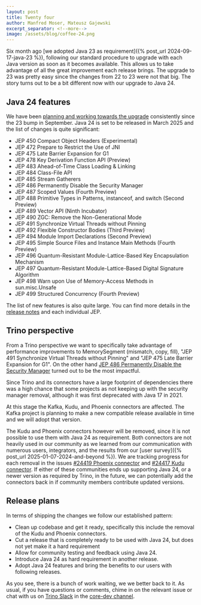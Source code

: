 ```yaml
---
layout: post
title: Twenty four 
author: Manfred Moser, Mateusz Gajewski
excerpt_separator: <!--more-->
image: /assets/blog/coffee-24.png
---
```


Six month ago [we adopted Java 23 as requirement]({% post_url 2024-09-17-java-23
%}), following our standard procedure to upgrade with each Java version as soon
as it becomes available. This allows us to take advantage of all the great
improvement each release brings. The upgrade to 23 was pretty easy since the
changes from 22 to 23 were not that big. The story turns out to be a bit
different now with our upgrade to Java 24.

<!--more-->

## Java 24 features

We have been [planning and working towards the
upgrade](https://github.com/trinodb/trino/issues/23498) consistently since the
23 bump in September. Java 24 is set to be released in March 2025 and the list
of changes is quite significant:

* JEP 450 Compact Object Headers (Experimental)
* JEP 472 Prepare to Restrict the Use of JNI
* JEP 475 Late Barrier Expansion for G1
* JEP 478 Key Derivation Function API (Preview)
* JEP 483 Ahead-of-Time Class Loading & Linking
* JEP 484 Class-File API
* JEP 485 Stream Gatherers
* JEP 486 Permanently Disable the Security Manager
* JEP 487 Scoped Values (Fourth Preview)
* JEP 488 Primitive Types in Patterns, instanceof, and switch (Second Preview)
* JEP 489 Vector API (Ninth Incubator)
* JEP 490 ZGC: Remove the Non-Generational Mode
* JEP 491 Synchronize Virtual Threads without Pinning
* JEP 492 Flexible Constructor Bodies (Third Preview)
* JEP 494 Module Import Declarations (Second Preview)
* JEP 495 Simple Source Files and Instance Main Methods (Fourth Preview)
* JEP 496 Quantum-Resistant Module-Lattice-Based Key Encapsulation Mechanism
* JEP 497 Quantum-Resistant Module-Lattice-Based Digital Signature Algorithm
* JEP 498 Warn upon Use of Memory-Access Methods in sun.misc.Unsafe
* JEP 499 Structured Concurrency (Fourth Preview)

The list of new features is also quite large. You can find more details
in the [release notes](https://jdk.java.net/24/release-notes) and each
individual JEP.

## Trino perspective

From a Trino perspective we want to specifically take advantage of performance
improvements to MemorySegment (mismatch, copy, fill), "JEP 491 Synchronize
Virtual Threads without Pinning" and "JEP 475 Late Barrier Expansion for G1". On
the other hand [JEP 486 Permanently Disable the Security
Manager](https://openjdk.org/jeps/486) turned out to be the most impactful.

Since Trino and its connectors have a large footprint of dependencies there was
a high chance that some projects as not keeping up with the security manager
removal, although it was first deprecated with Java 17 in 2021. 

At this stage the Kafka, Kudu, and Phoenix connectors are affected. The Kafka
project is planning to make a new compatible release available in time and we
will adopt that version.

The Kudu and Phoenix connectors however will be removed, since it is not
possible to use them with Java 24 as requirement. Both connectors are not
heavily used in our community as we learned from our communication with numerous
users, integrators, and the results from our [user survey]({% post_url
2025-01-07-2024-and-beyond %}). We are tracking progress for each removal in the
issues [#24419 Phoenix connector](https://github.com/trinodb/trino/issues/24419)
and [#24417 Kudu connector](https://github.com/trinodb/trino/issues/24417). If
either of these communities ends up supporting Java 24, or a newer version as
required by Trino, in the future, we can potentially add the connectors back in
if community members contribute updated versions.

## Release plans

In terms of shipping the changes we follow our established pattern:

* Clean up codebase and get it ready, specifically this include the removal of
  the Kudu and Phoenix connectors.
* Cut a release that is completely ready to be used with Java 24, but does not
  yet make it a hard requirement
* Allow for community testing and feedback using Java 24.
* Introduce Java 24 as hard requirement in another release.
* Adopt Java 24 features and bring the benefits to our users with following
  releases.

As you see, there is a bunch of work waiting, we we better back to it. As usual,
if you have questions or comments, chime in on the relevant issue or chat with
us on [Trino Slack]({{site.baseurl}}/slack.html) in the [core-dev
channel](https://{{site.slack_fqdn}}/messages/C07ABNN828M).

